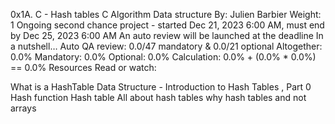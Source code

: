 0x1A. C - Hash tables
C
Algorithm
Data structure
 By: Julien Barbier
 Weight: 1
 Ongoing second chance project - started Dec 21, 2023 6:00 AM, must end by Dec 25, 2023 6:00 AM
 An auto review will be launched at the deadline
In a nutshell…
Auto QA review: 0.0/47 mandatory & 0.0/21 optional
Altogether:  0.0%
Mandatory: 0.0%
Optional: 0.0%
Calculation:  0.0% + (0.0% * 0.0%)  == 0.0%
Resources
Read or watch:

What is a HashTable Data Structure - Introduction to Hash Tables , Part 0
Hash function
Hash table
All about hash tables
why hash tables and not arrays
